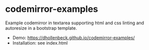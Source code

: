 # codemirror-examples
Example codemirror in textarea supporting html and css linting and autoresize in a bootstrap template.

- Demo: https://dhollenbeck.github.io/codemirror-examples/
- Installation: see index.html